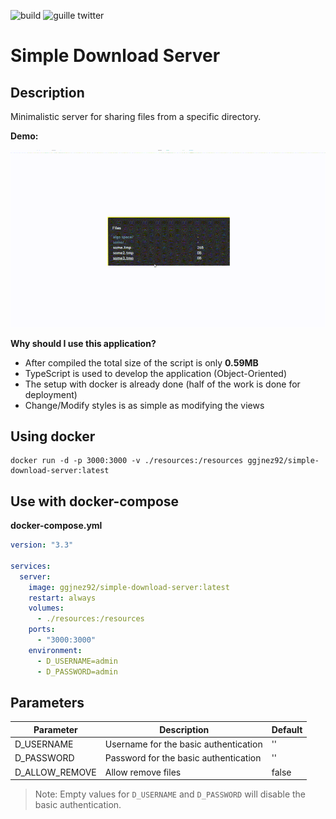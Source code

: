 ![build](https://github.com/wil92/download_server/actions/workflows/node.js.yml/badge.svg?branch=master)
![guille twitter](https://img.shields.io/twitter/url?label=ggjnez92&logo=twitter&url=https%3A%2F%2Ftwitter.com%2Fggjnez92)

# Simple Download Server

## Description

Minimalistic server for sharing files from a specific directory.

**Demo:**

![](https://github.com/wil92/download_server/blob/master/extra/download-presentation.GIF?raw=true)

**Why should I use this application?**

- After compiled the total size of the script is only **0.59MB**
- TypeScript is used to develop the application (Object-Oriented)
- The setup with docker is already done (half of the work is done for deployment)
- Change/Modify styles is as simple as modifying the views

## Using docker

```shell
docker run -d -p 3000:3000 -v ./resources:/resources ggjnez92/simple-download-server:latest
```

## Use with docker-compose

**docker-compose.yml**

```yaml
version: "3.3"

services:
  server:
    image: ggjnez92/simple-download-server:latest
    restart: always
    volumes:
      - ./resources:/resources
    ports:
      - "3000:3000"
    environment:
      - D_USERNAME=admin
      - D_PASSWORD=admin
```

## Parameters

| Parameter       | Description                           | Default |
|-----------------|---------------------------------------|---------|
| D_USERNAME      | Username for the basic authentication | ''      |
| D_PASSWORD      | Password for the basic authentication | ''      |
| D_ALLOW_REMOVE  | Allow remove files                    | false   |

> Note: Empty values for `D_USERNAME` and `D_PASSWORD` will disable the basic authentication.
